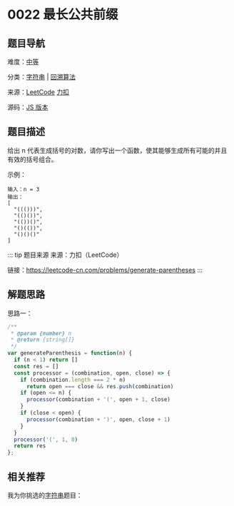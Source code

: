 # 0022 最长公共前缀


## 题目导航

难度：[中等](/solution/medium/)

分类：[字符串](/art/string.html) | [回溯算法](/art/back-tracking.html)

来源：[LeetCode](https://leetcode.com/problems/generate-parentheses/)  [力扣](https://leetcode-cn.com/problems/generate-parentheses/)

源码：[JS 版本](https://github.com/swpuLeo/leetcode/blob/master/src/medium/0022-generate-parentheses.js)



## 题目描述

给出 n 代表生成括号的对数，请你写出一个函数，使其能够生成所有可能的并且有效的括号组合。

示例：

```
输入：n = 3
输出：
[
  "((()))",
  "(()())",
  "(())()",
  "()(())",
  "()()()"
]
```


::: tip 题目来源
来源：力扣（LeetCode）

链接：https://leetcode-cn.com/problems/generate-parentheses
:::



## 解题思路

思路一：

```js
/**
 * @param {number} n
 * @return {string[]}
 */
var generateParenthesis = function(n) {
  if (n < 1) return []
  const res = []
  const processor = (combination, open, close) => {
    if (combination.length === 2 * n)
      return open === close && res.push(combination)
    if (open <= n) {
      processor(combination + '(', open + 1, close)
    }
    if (close < open) {
      processor(combination + ')', open, close + 1)
    }
  }
  processor('(', 1, 0)
  return res
};
```



## 相关推荐

我为你挑选的[字符串](/art/string.html)题目：

